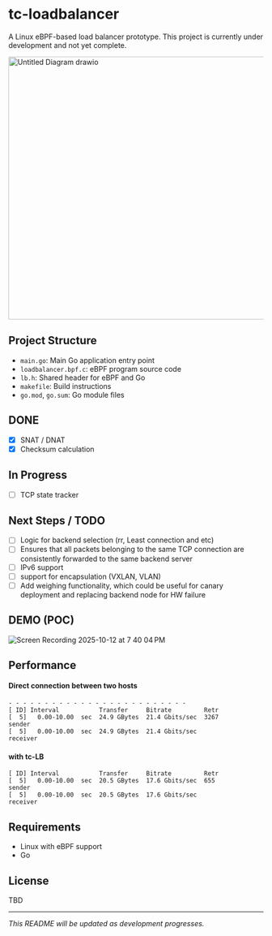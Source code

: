 # tc-loadbalancer
A Linux eBPF-based load balancer prototype. This project is currently under development and not yet complete.


<img width="541" height="518" alt="Untitled Diagram drawio" src="https://github.com/user-attachments/assets/db44c56d-3f66-4502-8f3b-064f272fdc5d" />

## Project Structure
- `main.go`: Main Go application entry point
- `loadbalancer.bpf.c`: eBPF program source code
- `lb.h`: Shared header for eBPF and Go
- `makefile`: Build instructions
- `go.mod`, `go.sum`: Go module files

## DONE
- [x] SNAT / DNAT
- [x] Checksum calculation

## In Progress
- [ ] TCP state tracker

## Next Steps / TODO
- [ ] Logic for backend selection (rr, Least connection and etc)
- [ ] Ensures that all packets belonging to the same TCP connection are consistently forwarded to the same backend server
- [ ] IPv6 support
- [ ] support for encapsulation (VXLAN, VLAN)
- [ ] Add weighing functionality, which could be useful for canary deployment and replacing backend node for HW failure

## DEMO (POC)
![Screen Recording 2025-10-12 at 7 40 04 PM](https://github.com/user-attachments/assets/f92526d6-423c-495b-acc7-47dbdbd69446)

## Performance
#### Direct connection between two hosts
```
- - - - - - - - - - - - - - - - - - - - - - - - -
[ ID] Interval           Transfer     Bitrate         Retr
[  5]   0.00-10.00  sec  24.9 GBytes  21.4 Gbits/sec  3267             sender
[  5]   0.00-10.00  sec  24.9 GBytes  21.4 Gbits/sec                  receiver
```

#### with tc-LB
```
[ ID] Interval           Transfer     Bitrate         Retr
[  5]   0.00-10.00  sec  20.5 GBytes  17.6 Gbits/sec  655             sender
[  5]   0.00-10.00  sec  20.5 GBytes  17.6 Gbits/sec                  receiver
```

## Requirements
- Linux with eBPF support
- Go

## License
TBD

---
*This README will be updated as development progresses.*
